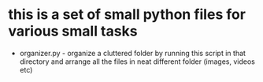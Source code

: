# this is a set of small python files for various small tasks

- organizer.py - organize a cluttered folder by running this script in that directory and arrange all the files in neat different folder (images, videos etc)

